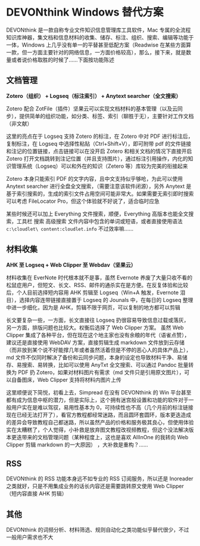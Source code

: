 # DEVONthink Windows 替代方案
DEVONthink 是一款自称专业文件知识信息管理库工具软件，Mac 专属的全流程知识库神器，集文档和信息材料的收集、储存、标注、组织、搜索、编辑等功能于一体，Windows 上几乎没有单一的平替甚至低配方案（Readwise 在某些方面算一款，但一方面主要针对的网络信息，一方面价格较高），那么，接下来，就是数量或者说价格取胜的时候了……下面按功能陈述

## 文档管理

**Zotero（组织） + Logseq（标注索引） + Anytext searcher（全文搜索）**

Zotero 配合 ZotFile（插件）坚果云可以实现文档材料的基本管理（以及云同步），提供简单的组织功能，如分类、标签、索引（聊胜于无），主要针对工作文档（非文献）

这里的亮点在于 Logseq 支持 Zotero 的标注，在 Zotero 中对 PDF 进行标注后，复制标注，在 Logseq 中选择性粘贴（Ctrl+Shift+V），即可附带 pdf 的文件链接和注记的位置链接，点击链接可以在没开启 Zotero 和相关文档的情况下直接开启 Zotero 打开文档跳转到注记位置（并且支持图片），通过标注引用操作，内化的知识管理系统（Logseq）可以和外在的知识（Zetero 等）库较为完美的衔接起来

Zotero 本身只能索引 PDF 的文字内容，且中文支持似乎够呛，为此可以使用 Anytext searcher 进行全盘全文搜索，（需要注意该软件闭源），另外 Anytext  是基于索引搜索的，生成的索引文件占用空间可能非常大。如果需要无索引即时搜索可以考虑 FileLocator Pro，但这个体验就不好说了，适合临时应急

某些时候还可以加上 Everything 文件搜索，顺便，Everything 高版本也能全文搜索，工具栏 搜索 高级搜索 文件内容中包含的单词或短语，或者直接使用语法 `c:\cloudlet\ content:cloudlet.info` 不过效率嘛……

## 材料收集

**AHK 至 Logseq + Web Clipper 至 Webdav（坚果云）**

材料收集在 EverNote 时代根本就不是事，虽然 Evernote 养废了大量只收不看的松鼠症用户，但短文、长文、RSS、邮件的通杀实在是方便。在反复体验和比较后，个人目前选择短内容用 AHK 剪辑至 Logseq（Win+A 触发，Evernote 泪目），选择内容连带链接直接置于 Logseq 的 Jounals 中，在每日的 Logseq 整理中进一步细化，因为是 AHK，剪辑不限于网页，可以复制的地方都可以剪辑

长文要复杂一些，一方面，长文直接往 Logseq 扔很容易导致信息过载或落灰，另一方面，排版问题也比较大。权衡后选择了 Web Clipper 方案。 虽然 Web Clipper 集成了各种平台，但在现在这个地主家也没有余粮的年代（语雀点赞），建议还是直接使用 WebDAV 方案，直接剪辑生成 markdown 文件放到云存储（而非放到某个说不好能撑几年或者虽然活着但是不停的恶心人的具体产品上），md 文件不仅同时解决了备份和云同步问题，本身的设定也导致材料干净、易储存、易搜索、易转换，比如可以使用 AnyTxt 全文搜索、可以通过 Pandoc 批量转换为 PDF 扔 Zotero，如果对材料图片有需求（md 文件只是引用原文图片），可以自备图床，Web Clipper 支持将材料内图片上传

这里顺便说下简悦，初看上去，Simpread 在没有 DEVONthink 的 Win 平台甚至都有成为信息中枢的潜力，但是实际上，这个拥有迷宫般设置和功能的软件对于一般用户实在是难以驾驭，易用性基本为 0，可持续性也不高（几个月前的标注链接现在已经无法打开了），看官方教程都经常迷路，而且圆环套圆环，版本更迭造成的差异会导致教程自己都迷路，所以虽然产品的价格和服务极其良心，但使用体验实在太糟糕了，个人觉得，小补救是放弃图文教程改视频教程，但这个没法解决版本更迭带来的文档管理问题（某种程度上，这也是喜欢 AllInOne 的我转向 Web Clipper 剪辑 markdown 的一大原因） ，大补救是重构？……

## RSS

DEVONthink 的 RSS 功能本身远不如专业的 RSS 订阅服务，所以还是 Inoreader 之类就好，只是不用集成业务的话长内容还是需要跳转原文使用 Web Clipper（短内容直接 AHK 剪辑）

## 其他

DEVONthink 的词频分析、材料筛选、规则自动化之类功能似乎替代很少，不过一般用户需求也不大